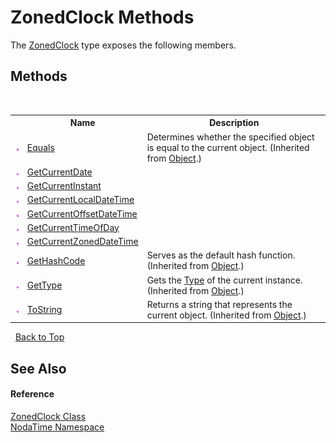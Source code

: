 # ZonedClock Methods
 

The <a href="T_NodaTime_ZonedClock">ZonedClock</a> type exposes the following members.


## Methods
&nbsp;<table><tr><th></th><th>Name</th><th>Description</th></tr><tr><td>![Public method](media/pubmethod.gif "Public method")</td><td><a href="http://msdn2.microsoft.com/en-us/library/bsc2ak47" target="_blank">Equals</a></td><td>
Determines whether the specified object is equal to the current object.
 (Inherited from <a href="http://msdn2.microsoft.com/en-us/library/e5kfa45b" target="_blank">Object</a>.)</td></tr><tr><td>![Public method](media/pubmethod.gif "Public method")</td><td><a href="M_NodaTime_ZonedClock_GetCurrentDate">GetCurrentDate</a></td><td /></tr><tr><td>![Public method](media/pubmethod.gif "Public method")</td><td><a href="M_NodaTime_ZonedClock_GetCurrentInstant">GetCurrentInstant</a></td><td /></tr><tr><td>![Public method](media/pubmethod.gif "Public method")</td><td><a href="M_NodaTime_ZonedClock_GetCurrentLocalDateTime">GetCurrentLocalDateTime</a></td><td /></tr><tr><td>![Public method](media/pubmethod.gif "Public method")</td><td><a href="M_NodaTime_ZonedClock_GetCurrentOffsetDateTime">GetCurrentOffsetDateTime</a></td><td /></tr><tr><td>![Public method](media/pubmethod.gif "Public method")</td><td><a href="M_NodaTime_ZonedClock_GetCurrentTimeOfDay">GetCurrentTimeOfDay</a></td><td /></tr><tr><td>![Public method](media/pubmethod.gif "Public method")</td><td><a href="M_NodaTime_ZonedClock_GetCurrentZonedDateTime">GetCurrentZonedDateTime</a></td><td /></tr><tr><td>![Public method](media/pubmethod.gif "Public method")</td><td><a href="http://msdn2.microsoft.com/en-us/library/zdee4b3y" target="_blank">GetHashCode</a></td><td>
Serves as the default hash function.
 (Inherited from <a href="http://msdn2.microsoft.com/en-us/library/e5kfa45b" target="_blank">Object</a>.)</td></tr><tr><td>![Public method](media/pubmethod.gif "Public method")</td><td><a href="http://msdn2.microsoft.com/en-us/library/dfwy45w9" target="_blank">GetType</a></td><td>
Gets the <a href="http://msdn2.microsoft.com/en-us/library/42892f65" target="_blank">Type</a> of the current instance.
 (Inherited from <a href="http://msdn2.microsoft.com/en-us/library/e5kfa45b" target="_blank">Object</a>.)</td></tr><tr><td>![Public method](media/pubmethod.gif "Public method")</td><td><a href="http://msdn2.microsoft.com/en-us/library/7bxwbwt2" target="_blank">ToString</a></td><td>
Returns a string that represents the current object.
 (Inherited from <a href="http://msdn2.microsoft.com/en-us/library/e5kfa45b" target="_blank">Object</a>.)</td></tr></table>&nbsp;
<a href="#zonedclock-methods">Back to Top</a>

## See Also


#### Reference
<a href="T_NodaTime_ZonedClock">ZonedClock Class</a><br /><a href="N_NodaTime">NodaTime Namespace</a><br />